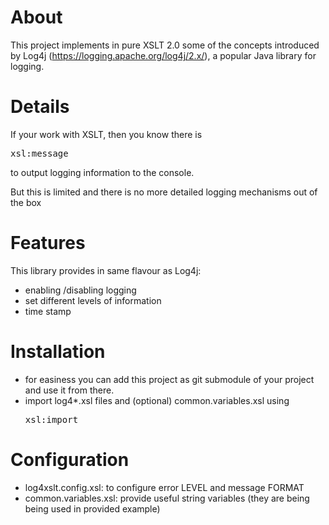 # About
This project implements  in pure XSLT 2.0  some of the concepts introduced by Log4j (https://logging.apache.org/log4j/2.x/), a popular Java library for logging.

# Details
If your work with XSLT, then you know there is
<pre>
xsl:message
</pre> 

to output logging information to the console.

But this is limited and there is no more detailed logging mechanisms out of the box

# Features
This library provides in same flavour as Log4j:
* enabling /disabling logging
* set different levels of information
* time stamp


# Installation

* for easiness you can add this project as git submodule of your project and use it from there.
* import log4*.xsl files and (optional) common.variables.xsl using <pre>xsl:import</pre> 

# Configuration
* log4xslt.config.xsl: to configure error LEVEL and message FORMAT
* common.variables.xsl: provide useful string variables (they are being being used in provided example)

